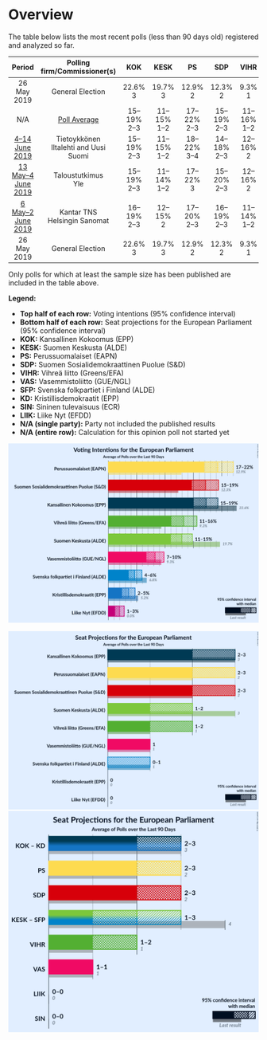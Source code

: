 # Overview

The table below lists the most recent polls (less than 90 days old) registered and analyzed so far.

| Period     | Polling firm/Commissioner(s) | KOK | KESK | PS | SDP | VIHR | VAS | SFP | KD | SIN | LIIK |
|:----------:|:----------------------------:|:--:|:--:|:--:|:--:|:--:|:--:|:--:|:--:|:--:|:--:|
| 26 May 2019 | General Election | 22.6% <br> 3 | 19.7% <br> 3 | 12.9% <br> 2 | 12.3% <br> 2 | 9.3% <br> 1 | 9.3% <br> 1 | 6.8% <br> 1 | 5.2% <br> 0 | 0.0% <br> 0 | 0.0% <br> 0 |
| N/A | [Poll Average](average.html) | 15–19% <br> 2–3 | 11–15% <br> 1–2 | 17–22% <br> 2–3 | 15–19% <br> 2–3 | 11–16% <br> 1–2 | 7–10% <br> 1 | 4–6% <br> 0–1 | 2–5% <br> 0 | N/A <br> N/A | 1–3% <br> 0 |
| [4–14 June 2019](2019-06-14-Tietoykkönen.html) | Tietoykkönen <br> Iltalehti and Uusi Suomi | 15–19% <br> 2–3 | 11–15% <br> 1–2 | 18–22% <br> 3–4 | 14–18% <br> 2–3 | 12–16% <br> 2 | 7–10% <br> 1 | 4–6% <br> 0–1 | 2–4% <br> 0 | N/A <br> N/A | N/A <br> N/A |
| [13 May–4 June 2019](2019-06-04-Taloustutkimus.html) | Taloustutkimus <br> Yle | 15–19% <br> 2–3 | 11–14% <br> 1–2 | 17–22% <br> 3 | 15–20% <br> 2–3 | 12–16% <br> 2 | 6–10% <br> 1 | 3–6% <br> 0–1 | 3–5% <br> 0 | N/A <br> N/A | 1–3% <br> 0 |
| [6 May–2 June 2019](2019-06-02-KantarTNS.html) | Kantar TNS <br> Helsingin Sanomat | 16–19% <br> 2–3 | 12–15% <br> 2 | 17–20% <br> 2–3 | 16–19% <br> 2–3 | 11–14% <br> 1–2 | 7–10% <br> 1 | 4–6% <br> 0 | 3–5% <br> 0 | N/A <br> N/A | 2–3% <br> 0 |
| 26 May 2019 | General Election | 22.6% <br> 3 | 19.7% <br> 3 | 12.9% <br> 2 | 12.3% <br> 2 | 9.3% <br> 1 | 9.3% <br> 1 | 6.8% <br> 1 | 5.2% <br> 0 | 0.0% <br> 0 | 0.0% <br> 0 |

Only polls for which at least the sample size has been published are included in the table above.

**Legend:**
+ **Top half of each row:** Voting intentions (95% confidence interval)
+ **Bottom half of each row:** Seat projections for the European Parliament (95% confidence interval)
+ **KOK:** Kansallinen Kokoomus (EPP)
+ **KESK:** Suomen Keskusta (ALDE)
+ **PS:** Perussuomalaiset (EAPN)
+ **SDP:** Suomen Sosialidemokraattinen Puolue (S&D)
+ **VIHR:** Vihreä liitto (Greens/EFA)
+ **VAS:** Vasemmistoliitto (GUE/NGL)
+ **SFP:** Svenska folkpartiet i Finland (ALDE)
+ **KD:** Kristillisdemokraatit (EPP)
+ **SIN:** Sininen tulevaisuus (ECR)
+ **LIIK:** Liike Nyt (EFDD)
+ **N/A (single party):** Party not included the published results
+ **N/A (entire row):** Calculation for this opinion poll not started yet


![Graph with voting intentions not yet produced](average.png "Voting Intentions")

![Graph with seats not yet produced](average-seats.png "Seats")
![Graph with coalitions seats not yet produced](average-coalitions-seats.png "Coalitions Seats")
